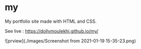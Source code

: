 # my

My portfolio site made with HTML and CSS.

See live : https://dollymoulekhi.github.io/my/


![prview](./images/Screenshot from 2021-01-19 15-35-23.png)
